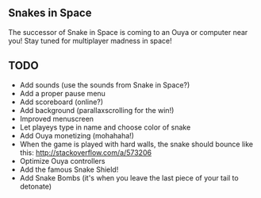 Snakes in Space
---------------
The successor of Snake in Space is coming to an Ouya or computer near you! Stay tuned for multiplayer madness in space! 

TODO
----
* Add sounds (use the sounds from Snake in Space?)
* Add a proper pause menu
* Add scoreboard (online?)
* Add background (parallaxscrolling for the win!)
* Improved menuscreen
* Let playeys type in name and choose color of snake
* Add Ouya monetizing (mohahaha!)
* When the game is played with hard walls, the snake should bounce like this: http://stackoverflow.com/a/573206
* Optimize Ouya controllers
* Add the famous Snake Shield!
* Add Snake Bombs (it's when you leave the last piece of your tail to detonate)
